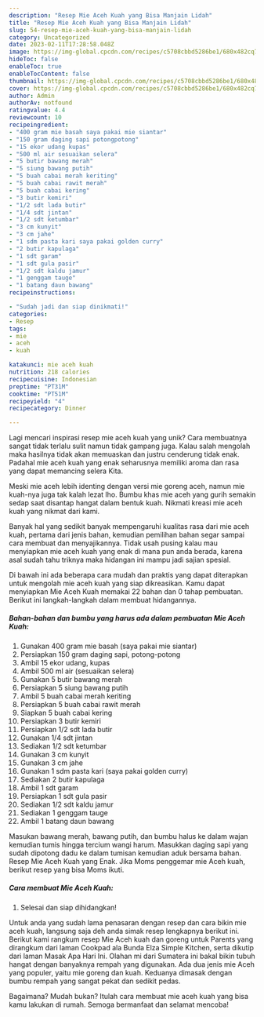 ```yaml
---
description: "Resep Mie Aceh Kuah yang Bisa Manjain Lidah"
title: "Resep Mie Aceh Kuah yang Bisa Manjain Lidah"
slug: 54-resep-mie-aceh-kuah-yang-bisa-manjain-lidah
category: Uncategorized
date: 2023-02-11T17:28:58.048Z
image: https://img-global.cpcdn.com/recipes/c5708cbbd5286be1/680x482cq70/mie-aceh-kuah-foto-resep-utama.jpg
hideToc: false
enableToc: true
enableTocContent: false
thumbnail: https://img-global.cpcdn.com/recipes/c5708cbbd5286be1/680x482cq70/mie-aceh-kuah-foto-resep-utama.jpg
cover: https://img-global.cpcdn.com/recipes/c5708cbbd5286be1/680x482cq70/mie-aceh-kuah-foto-resep-utama.jpg
author: Admin
authorAv: notfound
ratingvalue: 4.4
reviewcount: 10
recipeingredient:
- "400 gram mie basah saya pakai mie siantar"
- "150 gram daging sapi potongpotong"
- "15 ekor udang kupas"
- "500 ml air sesuaikan selera"
- "5 butir bawang merah"
- "5 siung bawang putih"
- "5 buah cabai merah keriting"
- "5 buah cabai rawit merah"
- "5 buah cabai kering"
- "3 butir kemiri"
- "1/2 sdt lada butir"
- "1/4 sdt jintan"
- "1/2 sdt ketumbar"
- "3 cm kunyit"
- "3 cm jahe"
- "1 sdm pasta kari saya pakai golden curry"
- "2 butir kapulaga"
- "1 sdt garam"
- "1 sdt gula pasir"
- "1/2 sdt kaldu jamur"
- "1 genggam tauge"
- "1 batang daun bawang"
recipeinstructions:

- "Sudah jadi dan siap dinikmati!"
categories:
- Resep
tags:
- mie
- aceh
- kuah

katakunci: mie aceh kuah 
nutrition: 218 calories
recipecuisine: Indonesian
preptime: "PT31M"
cooktime: "PT51M"
recipeyield: "4"
recipecategory: Dinner

---
```





Lagi mencari inspirasi resep mie aceh kuah yang unik? Cara membuatnya sangat tidak terlalu sulit namun tidak gampang juga. Kalau salah mengolah maka hasilnya tidak akan memuaskan dan justru cenderung tidak enak. Padahal mie aceh kuah yang enak seharusnya memiliki aroma dan rasa yang dapat memancing selera Kita.





Meski mie aceh lebih identing dengan versi mie goreng aceh, namun mie kuah-nya juga tak kalah lezat lho. Bumbu khas mie aceh yang gurih semakin sedap saat disantap hangat dalam bentuk kuah. Nikmati kreasi mie aceh kuah yang nikmat dari kami.

Banyak hal yang sedikit banyak mempengaruhi kualitas rasa dari mie aceh kuah, pertama dari jenis bahan, kemudian pemilihan bahan segar sampai cara membuat dan menyajikannya. Tidak usah pusing kalau mau menyiapkan mie aceh kuah yang enak di mana pun anda berada, karena asal sudah tahu triknya maka hidangan ini mampu jadi sajian spesial.






Di bawah ini ada beberapa cara mudah dan praktis yang dapat diterapkan untuk mengolah mie aceh kuah yang siap dikreasikan. Kamu dapat menyiapkan Mie Aceh Kuah memakai 22 bahan dan 0 tahap pembuatan. Berikut ini langkah-langkah dalam membuat hidangannya.

<!--inarticleads1-->

##### Bahan-bahan dan bumbu yang harus ada dalam pembuatan Mie Aceh Kuah:

1. Gunakan 400 gram mie basah (saya pakai mie siantar)
1. Persiapkan 150 gram daging sapi, potong-potong
1. Ambil 15 ekor udang, kupas
1. Ambil 500 ml air (sesuaikan selera)
1. Gunakan 5 butir bawang merah
1. Persiapkan 5 siung bawang putih
1. Ambil 5 buah cabai merah keriting
1. Persiapkan 5 buah cabai rawit merah
1. Siapkan 5 buah cabai kering
1. Persiapkan 3 butir kemiri
1. Persiapkan 1/2 sdt lada butir
1. Gunakan 1/4 sdt jintan
1. Sediakan 1/2 sdt ketumbar
1. Gunakan 3 cm kunyit
1. Gunakan 3 cm jahe
1. Gunakan 1 sdm pasta kari (saya pakai golden curry)
1. Sediakan 2 butir kapulaga
1. Ambil 1 sdt garam
1. Persiapkan 1 sdt gula pasir
1. Sediakan 1/2 sdt kaldu jamur
1. Sediakan 1 genggam tauge
1. Ambil 1 batang daun bawang


Masukan bawang merah, bawang putih, dan bumbu halus ke dalam wajan kemudian tumis hingga tercium wangi harum. Masukkan daging sapi yang sudah dipotong dadu ke dalam tumisan kemudian aduk bersama bahan. Resep Mie Aceh Kuah yang Enak. Jika Moms penggemar mie Aceh kuah, berikut resep yang bisa Moms ikuti. 

<!--inarticleads2-->

##### Cara membuat Mie Aceh Kuah:


1. Selesai dan siap dihidangkan!

Untuk anda yang sudah lama penasaran dengan resep dan cara bikin mie aceh kuah, langsung saja deh anda simak resep lengkapnya berikut ini. Berikut kami rangkum resep Mie Aceh kuah dan goreng untuk Parents yang dirangkum dari laman Cookpad ala Bunda Elza Simple Kitchen, serta dikutip dari laman Masak Apa Hari Ini. Olahan mi dari Sumatera ini bakal bikin tubuh hangat dengan banyaknya rempah yang digunakan. Ada dua jenis mie Aceh yang populer, yaitu mie goreng dan kuah. Keduanya dimasak dengan bumbu rempah yang sangat pekat dan sedikit pedas. 

Bagaimana? Mudah bukan? Itulah cara membuat mie aceh kuah yang bisa kamu lakukan di rumah. Semoga bermanfaat dan selamat mencoba!
